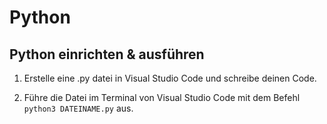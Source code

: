 # Python

## Python einrichten & ausführen

1. Erstelle eine .py datei in Visual Studio Code und schreibe deinen Code. 

2. Führe die Datei im Terminal von Visual Studio Code mit dem Befehl ``python3 DATEINAME.py`` aus.

